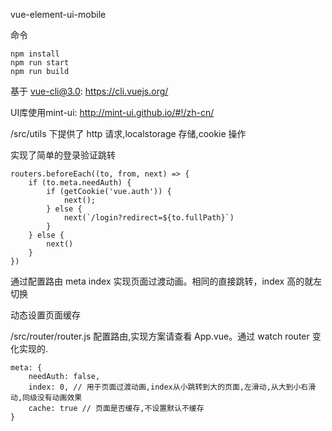 vue-element-ui-mobile

命令

    npm install
    npm run start
    npm run build

基于 vue-cli@3.0: https://cli.vuejs.org/

UI库使用mint-ui: http://mint-ui.github.io/#!/zh-cn/

/src/utils 下提供了 http 请求,localstorage 存储,cookie 操作

实现了简单的登录验证跳转

    routers.beforeEach((to, from, next) => {
        if (to.meta.needAuth) {
            if (getCookie('vue.auth')) {
                next();
            } else {
                next(`/login?redirect=${to.fullPath}`)
            }
        } else {
            next()
        }
    })

通过配置路由 meta index 实现页面过渡动画。相同的直接跳转，index 高的就左切换

动态设置页面缓存

/src/router/router.js 配置路由,实现方案请查看 App.vue。通过 watch router 变化实现的.

    meta: {
        needAuth: false,
        index: 0, // 用于页面过渡动画,index从小跳转到大的页面,左滑动,从大到小右滑动,同级没有动画效果
        cache: true // 页面是否缓存,不设置默认不缓存
    }

